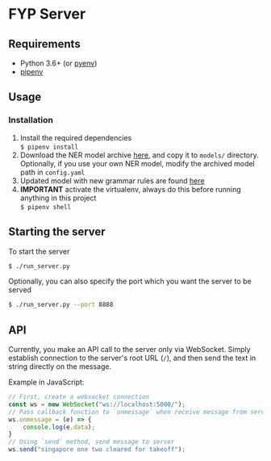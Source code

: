# FYP Server

## Requirements
- Python 3.6+ (or [pyenv](https://github.com/pyenv/pyenv))
- [pipenv](https://pipenv.readthedocs.io/en/latest/)

## Usage
### Installation
1. Install the required dependencies  
`$ pipenv install`
2. Download the NER model archive [here](https://drive.google.com/file/d/10BxgEVqNtSkPYXHSZjEFioVX-qOaN3QS/view?usp=sharing), and copy it to `models/` directory. Optionally, if you use your own NER model, modify the archived model path in `config.yaml`
3. Updated model with new grammar rules are found [here](https://drive.google.com/file/d/11XD3JgufWiEIWMbvHAE9oV1hJMBgaBEN/view?usp=sharing)
4. **IMPORTANT** activate the virtualenv, always do this before running anything in this project  
`$ pipenv shell`

## Starting the server
To start the server
```bash
$ ./run_server.py
```
Optionally, you can also specify the port which you want the server to be served
```bash
$ ./run_server.py --port 8888
```

## API
Currently, you make an API call to the server only via WebSocket. Simply establish connection to the server's root URL (`/`), and then send the text in string directly on the message.

Example in JavaScript:
```js
// First, create a websocket connection
const ws = new WebSocket("ws://localhost:5000/");
// Pass callback function to `onmessage` when receive message from server
ws.onmessage = (e) => {
    console.log(e.data);
}
// Using `send` method, send message to server
ws.send("singapore one two cleared for takeoff");
```
